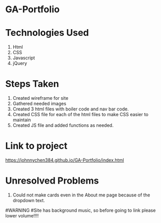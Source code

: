 # GA-Portfolio


# Technologies Used

1. Html
2. CSS
3. Javascript
4. jQuery

# Steps Taken

1. Created wireframe for site
2. Gathered needed images
3. Created 3 html files with boiler code and nav bar code.
4. Created CSS file for each of the html files to make CSS easier to maintain
5. Created JS file and added functions as needed.

# Link to project
https://johnnychen384.github.io/GA-Portfolio/index.html

# Unresolved Problems

1. Could not make cards even in the About me page because of the dropdown text.


#WARNING
#Site has background music, so before going to link please lower volume!!!!
